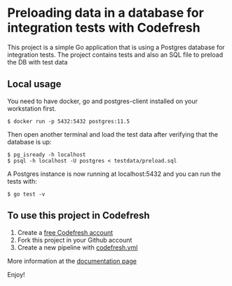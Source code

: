 Preloading data in a database for integration tests with Codefresh
=============

This project is a simple Go application that is using a Postgres database for integration tests.
The project contains tests and also an SQL file to preload the DB with test data


## Local usage

You need to have docker, go and postgres-client installed on your workstation first.

```
$ docker run -p 5432:5432 postgres:11.5
```

Then open another terminal and load the test data after verifying that the database is up:

```
$ pg_isready -h localhost
$ psql -h localhost -U postgres < testdata/preload.sql
```

A Postgres instance is now running at localhost:5432 and you can run the tests with:

```
$ go test -v
```


## To use this project in Codefresh 

1. Create a [free Codefresh account](https://codefresh.io/docs/docs/getting-started/create-a-codefresh-account/)
1. Fork this project in your Github account
1. Create a new pipeline with [codefresh.yml](codefresh.yml) 

More information at the [documentation page](https://codefresh.io/docs/docs/yaml-examples/examples/populate-a-database-with-existing-data/)


Enjoy!





